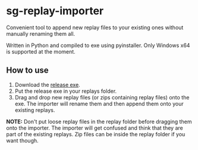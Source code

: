 # sg-replay-importer

Convenient tool to append new replay files to your existing ones without
manually renaming them all.

Written in Python and compiled to exe using pyinstaller. Only Windows x64 is 
supported at the moment.

## How to use

1. Download the 
   [release exe](https://github.com/hugh-braico/sg-replay-importer/releases).
1. Put the release exe in your replays folder.
1. Drag and drop new replay files (or zips containing replay files) onto the 
   exe. The importer will rename them and then append them onto your existing
   replays.

**NOTE:** Don't put loose replay files in the replay folder before dragging them 
onto the importer. The importer will get confused and think that they are part 
of the existing replays. Zip files can be inside the replay folder if you want
though. 